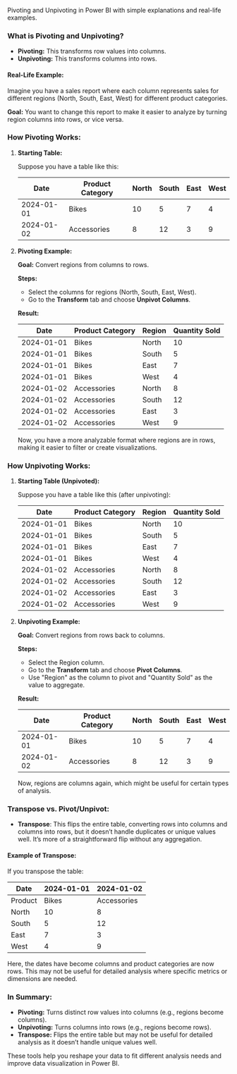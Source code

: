 Pivoting and Unpivoting in Power BI with simple explanations and real-life examples.

### **What is Pivoting and Unpivoting?**

- **Pivoting:** This transforms row values into columns.
- **Unpivoting:** This transforms columns into rows.

#### **Real-Life Example:**

Imagine you have a sales report where each column represents sales for different regions (North, South, East, West) for different product categories.

**Goal:** You want to change this report to make it easier to analyze by turning region columns into rows, or vice versa.

### **How Pivoting Works:**

1. **Starting Table:**

   Suppose you have a table like this:

   | Date       | Product Category | North | South | East | West |
   |------------|------------------|--------|-------|------|------|
   | 2024-01-01 | Bikes            | 10     | 5     | 7    | 4    |
   | 2024-01-02 | Accessories      | 8      | 12    | 3    | 9    |

2. **Pivoting Example:**

   **Goal:** Convert regions from columns to rows.

   **Steps:**
   - Select the columns for regions (North, South, East, West).
   - Go to the **Transform** tab and choose **Unpivot Columns**.

   **Result:**

   | Date       | Product Category | Region | Quantity Sold |
   |------------|------------------|--------|---------------|
   | 2024-01-01 | Bikes            | North  | 10            |
   | 2024-01-01 | Bikes            | South  | 5             |
   | 2024-01-01 | Bikes            | East   | 7             |
   | 2024-01-01 | Bikes            | West   | 4             |
   | 2024-01-02 | Accessories      | North  | 8             |
   | 2024-01-02 | Accessories      | South  | 12            |
   | 2024-01-02 | Accessories      | East   | 3             |
   | 2024-01-02 | Accessories      | West   | 9             |

   Now, you have a more analyzable format where regions are in rows, making it easier to filter or create visualizations.

### **How Unpivoting Works:**

1. **Starting Table (Unpivoted):**

   Suppose you have a table like this (after unpivoting):

   | Date       | Product Category | Region | Quantity Sold |
   |------------|------------------|--------|---------------|
   | 2024-01-01 | Bikes            | North  | 10            |
   | 2024-01-01 | Bikes            | South  | 5             |
   | 2024-01-01 | Bikes            | East   | 7             |
   | 2024-01-01 | Bikes            | West   | 4             |
   | 2024-01-02 | Accessories      | North  | 8             |
   | 2024-01-02 | Accessories      | South  | 12            |
   | 2024-01-02 | Accessories      | East   | 3             |
   | 2024-01-02 | Accessories      | West   | 9             |

2. **Unpivoting Example:**

   **Goal:** Convert regions from rows back to columns.

   **Steps:**
   - Select the Region column.
   - Go to the **Transform** tab and choose **Pivot Columns**.
   - Use "Region" as the column to pivot and "Quantity Sold" as the value to aggregate.

   **Result:**

   | Date       | Product Category | North | South | East | West |
   |------------|------------------|--------|-------|------|------|
   | 2024-01-01 | Bikes            | 10     | 5     | 7    | 4    |
   | 2024-01-02 | Accessories      | 8      | 12    | 3    | 9    |

   Now, regions are columns again, which might be useful for certain types of analysis.

### **Transpose vs. Pivot/Unpivot:**

- **Transpose**: This flips the entire table, converting rows into columns and columns into rows, but it doesn’t handle duplicates or unique values well. It’s more of a straightforward flip without any aggregation.

#### **Example of Transpose:**

If you transpose the table:

| Date       | 2024-01-01 | 2024-01-02 |
|------------|------------|------------|
| Product    | Bikes      | Accessories|
| North      | 10         | 8          |
| South      | 5          | 12         |
| East       | 7          | 3          |
| West       | 4          | 9          |

Here, the dates have become columns and product categories are now rows. This may not be useful for detailed analysis where specific metrics or dimensions are needed.

### **In Summary:**

- **Pivoting:** Turns distinct row values into columns (e.g., regions become columns).
- **Unpivoting:** Turns columns into rows (e.g., regions become rows).
- **Transpose:** Flips the entire table but may not be useful for detailed analysis as it doesn’t handle unique values well.

These tools help you reshape your data to fit different analysis needs and improve data visualization in Power BI.
